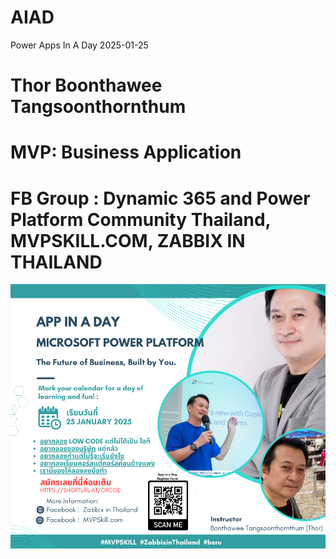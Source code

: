 # AIAD
Power Apps In A Day 2025-01-25

# Thor Boonthawee Tangsoonthornthum
# MVP: Business Application
# FB Group : Dynamic 365 and Power Platform Community Thailand, MVPSKILL.COM, ZABBIX IN THAILAND
![AppInADay](https://github.com/boonthawee/AIAD/blob/main/App%20in%20a%20Day-Poster2.png?raw=true)

